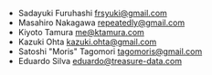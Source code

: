 - Sadayuki Furuhashi <frsyuki@gmail.com>
- Masahiro Nakagawa <repeatedly@gmail.com>
- Kiyoto Tamura <me@ktamura.com>
- Kazuki Ohta <kazuki.ohta@gmail.com>
- Satoshi "Moris" Tagomori <tagomoris@gmail.com>
- Eduardo Silva <eduardo@treasure-data.com>
